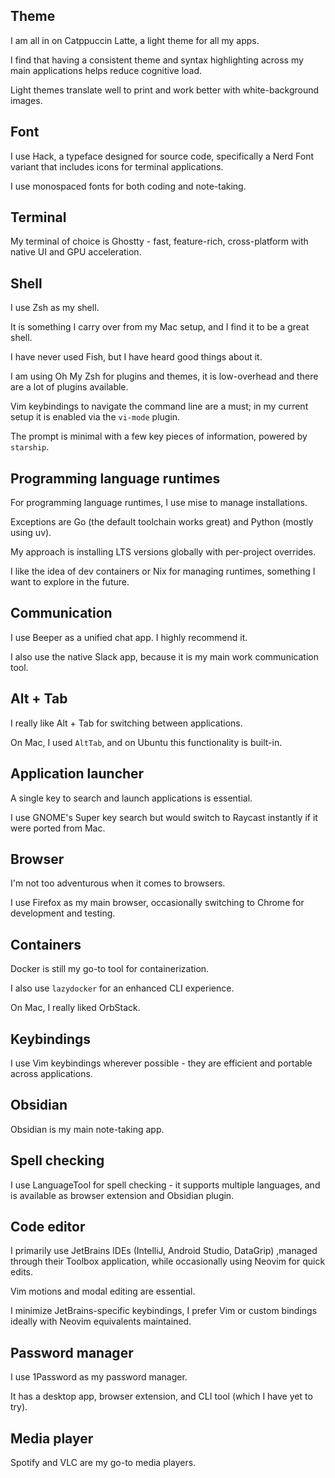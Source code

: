 ## Theme

I am all in on Catppuccin Latte, a light theme for all my apps.

I find that having a consistent theme and syntax highlighting across my main applications helps reduce cognitive load.

Light themes translate well to print and work better with white-background images.

## Font

I use Hack, a typeface designed for source code, specifically a Nerd Font variant that includes icons for terminal applications.

I use monospaced fonts for both coding and note-taking.

## Terminal

My terminal of choice is Ghostty - fast, feature-rich, cross-platform with native UI and GPU acceleration.

## Shell

I use Zsh as my shell.

It is something I carry over from my Mac setup, and I find it to be a great shell.

I have never used Fish, but I have heard good things about it.

I am using Oh My Zsh for plugins and themes, it is low-overhead and there are a lot of plugins available.

Vim keybindings to navigate the command line are a must; in my current setup it is enabled via the `vi-mode` plugin.

The prompt is minimal with a few key pieces of information, powered by `starship`.

## Programming language runtimes

For programming language runtimes, I use mise to manage installations.

Exceptions are Go (the default toolchain works great) and Python (mostly using uv).

My approach is installing LTS versions globally with per-project overrides.

I like the idea of dev containers or Nix for managing runtimes, something I want to explore in the future.

## Communication

I use Beeper as a unified chat app. I highly recommend it.

I also use the native Slack app, because it is my main work communication tool.

## Alt + Tab

I really like Alt + Tab for switching between applications.

On Mac, I used `AltTab`, and on Ubuntu this functionality is built-in.

## Application launcher

A single key to search and launch applications is essential.

I use GNOME's Super key search but would switch to Raycast instantly if it were ported from Mac.

## Browser

I'm not too adventurous when it comes to browsers.

I use Firefox as my main browser, occasionally switching to Chrome for development and testing.

## Containers

Docker is still my go-to tool for containerization.

I also use `lazydocker` for an enhanced CLI experience.

On Mac, I really liked OrbStack.

## Keybindings

I use Vim keybindings wherever possible - they are efficient and portable across applications.

## Obsidian

Obsidian is my main note-taking app.

## Spell checking

I use LanguageTool for spell checking - it supports multiple languages, and is available as browser extension and Obsidian plugin.

## Code editor

I primarily use JetBrains IDEs (IntelliJ, Android Studio, DataGrip) ,managed through their Toolbox application, while occasionally using Neovim for quick edits.

Vim motions and modal editing are essential.

I minimize JetBrains-specific keybindings, I prefer Vim or custom bindings ideally with Neovim equivalents maintained.

## Password manager

I use 1Password as my password manager.

It has a desktop app, browser extension, and CLI tool (which I have yet to try).

## Media player

Spotify and VLC are my go-to media players.